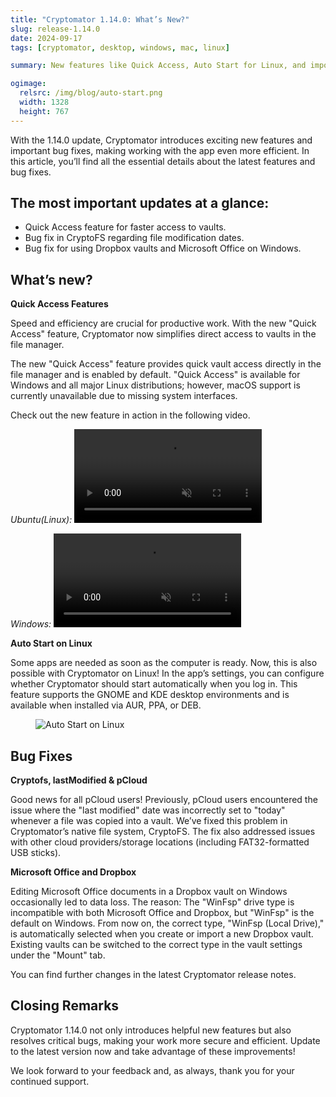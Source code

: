 ```yaml
---
title: "Cryptomator 1.14.0: What’s New?"
slug: release-1.14.0
date: 2024-09-17
tags: [cryptomator, desktop, windows, mac, linux]

summary: New features like Quick Access, Auto Start for Linux, and important bugfixes in CryptoFS! Update now!

ogimage:
  relsrc: /img/blog/auto-start.png
  width: 1328
  height: 767
---
```

With the 1.14.0 update, Cryptomator introduces exciting new features and important bug fixes, making working with the app even more efficient. In this article, you’ll find all the essential details about the latest features and bug fixes.

## The most important updates at a glance:

- Quick Access feature for faster access to vaults.
- Bug fix in CryptoFS regarding file modification dates.
- Bug fix for using Dropbox vaults and Microsoft Office on Windows.

## What’s new?

**Quick Access Features**

Speed and efficiency are crucial for productive work. With the new "Quick Access" feature, Cryptomator now simplifies direct access to vaults in the file manager.

The new "Quick Access" feature provides quick vault access directly in the file manager and is enabled by default. "Quick Access" is available for Windows and all major Linux distributions; however, macOS support is currently unavailable due to missing system interfaces.

Check out the new feature in action in the following video.

*Ubuntu(Linux):*
<video class="rounded-sm" autoplay loop muted playsinline>
  <source src="https://static.cryptomator.org/blog/quickaccess-ubuntu.mp4" type="video/mp4">
  Your browser does not support the video tag.
</video>

*Windows:*
<video class="rounded-sm" autoplay loop muted playsinline>
  <source src="https://static.cryptomator.org/blog/quickaccess-windows.mp4" type="video/mp4">
  Your browser does not support the video tag.
</video>

**Auto Start on Linux**

Some apps are needed as soon as the computer is ready. Now, this is also possible with Cryptomator on Linux! In the app’s settings, you can configure whether Cryptomator should start automatically when you log in. This feature supports the GNOME and KDE desktop environments and is available when installed via AUR, PPA, or DEB.

<figure class="text-center">
  <img class="inline-block rounded-sm" src="/img/blog/auto-start.png" srcset="/img/blog/auto-start.png 1x, /img/blog/auto-start@2x.png 2x" alt="Auto Start on Linux" />
</figure>

## Bug Fixes

**Cryptofs, lastModified & pCloud**

Good news for all pCloud users! Previously, pCloud users encountered the issue where the "last modified" date was incorrectly set to "today" whenever a file was copied into a vault. We’ve fixed this problem in Cryptomator’s native file system, CryptoFS. The fix also addressed issues with other cloud providers/storage locations (including FAT32-formatted USB sticks).

**Microsoft Office and Dropbox**

Editing Microsoft Office documents in a Dropbox vault on Windows occasionally led to data loss. The reason: The "WinFsp" drive type is incompatible with both Microsoft Office and Dropbox, but "WinFsp" is the default on Windows. From now on, the correct type, "WinFsp (Local Drive)," is automatically selected when you create or import a new Dropbox vault. Existing vaults can be switched to the correct type in the vault settings under the "Mount" tab.

You can find further changes in the latest Cryptomator release notes.

## Closing Remarks

Cryptomator 1.14.0 not only introduces helpful new features but also resolves critical bugs, making your work more secure and efficient. Update to the latest version now and take advantage of these improvements!

We look forward to your feedback and, as always, thank you for your continued support.